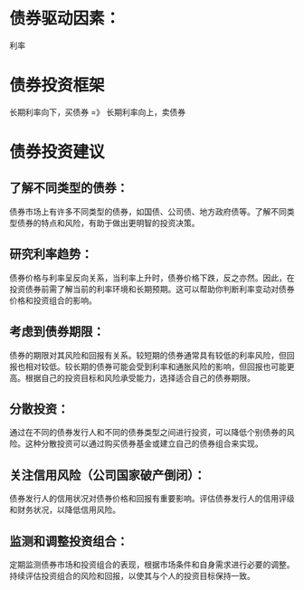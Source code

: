
# 债券驱动因素：
利率

# 债券投资框架
长期利率向下，买债券   =》  长期利率向上，卖债券


# 债券投资建议
## 了解不同类型的债券：
债券市场上有许多不同类型的债券，如国债、公司债、地方政府债等。了解不同类型债券的特点和风险，有助于做出更明智的投资决策。

## 研究利率趋势：
债券价格与利率呈反向关系，当利率上升时，债券价格下跌，反之亦然。因此，在投资债券前需了解当前的利率环境和长期预期。这可以帮助你判断利率变动对债券价格和投资组合的影响。

## 考虑到债券期限：
债券的期限对其风险和回报有关系。较短期的债券通常具有较低的利率风险，但回报也相对较低。较长期的债券可能会受到利率和通胀风险的影响，但回报也可能更高。根据自己的投资目标和风险承受能力，选择适合自己的债券期限。


## 分散投资：
通过在不同的债券发行人和不同的债券类型之间进行投资，可以降低个别债券的风险。这种分散投资可以通过购买债券基金或建立自己的债券组合来实现。

## 关注信用风险（公司国家破产倒闭）：
债券发行人的信用状况对债券价格和回报有重要影响。评估债券发行人的信用评级和财务状况，以降低信用风险。


## 监测和调整投资组合：
定期监测债券市场和投资组合的表现，根据市场条件和自身需求进行必要的调整。持续评估投资组合的风险和回报，以使其与个人的投资目标保持一致。



